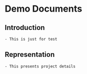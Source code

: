# Demo Documents

## Introduction
    - This is just for test

## Representation
    - This presents project details
